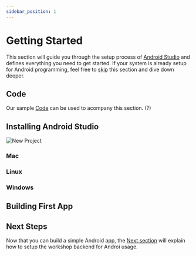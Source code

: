 ```yaml
---
sidebar_position: 1
---
```


# Getting Started

This section will guide you through the setup process of [Android Studio](https://developer.android.com/studio) and defines everything you need to get started. If your system is already setup for Android programming, feel free to [skip](workshop-server.md) this section and dive down deeper.

## Code

Our sample [Code](https://github.com/YubicoLabs/passkey-workshop/tree/main/examples/clients/mobile/iOS) can be used to acompany this section. (?)

## Installing Android Studio

![New Project](/img/mobile/android/simple-new-project.png)

### Mac

### Linux

### Windows

## Building First App

## Next Steps

Now that you can build a simple Android app, the [Next section](workshop-server.md) will explain how to setup the workshop backend for Androi usage.
